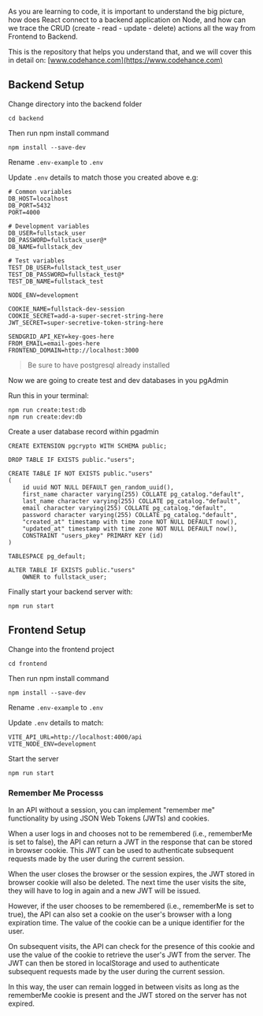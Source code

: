 As you are learning to code, it is important to understand the big picture, how does
React connect to a backend application on Node, and how can we trace the CRUD (create - read - update - delete) actions all the way from Frontend to Backend.

This is the repository that helps you understand that, and we will cover this in detail on: [www.codehance.com](https://www.codehance.com)

## Backend Setup

Change directory into the backend folder

```
cd backend
```

Then run npm install command

```
npm install --save-dev
```

Rename `.env-example` to `.env`

Update `.env` details to match those you created above e.g:

```
# Common variables
DB_HOST=localhost
DB_PORT=5432
PORT=4000

# Development variables
DB_USER=fullstack_user
DB_PASSWORD=fullstack_user@*
DB_NAME=fullstack_dev

# Test variables
TEST_DB_USER=fullstack_test_user
TEST_DB_PASSWORD=fullstack_test@*
TEST_DB_NAME=fullstack_test

NODE_ENV=development

COOKIE_NAME=fullstack-dev-session
COOKIE_SECRET=add-a-super-secret-string-here
JWT_SECRET=super-secretive-token-string-here

SENDGRID_API_KEY=key-goes-here
FROM_EMAIL=email-goes-here
FRONTEND_DOMAIN=http://localhost:3000
```

> Be sure to have postgresql already installed

Now we are going to create test and dev databases in you pgAdmin

Run this in your terminal:

```
npm run create:test:db
npm run create:dev:db
```

Create a user database record within pgadmin

```
CREATE EXTENSION pgcrypto WITH SCHEMA public;

DROP TABLE IF EXISTS public."users";

CREATE TABLE IF NOT EXISTS public."users"
(
    id uuid NOT NULL DEFAULT gen_random_uuid(),
    first_name character varying(255) COLLATE pg_catalog."default",
    last_name character varying(255) COLLATE pg_catalog."default",
    email character varying(255) COLLATE pg_catalog."default",
    password character varying(255) COLLATE pg_catalog."default",
    "created_at" timestamp with time zone NOT NULL DEFAULT now(),
    "updated_at" timestamp with time zone NOT NULL DEFAULT now(),
    CONSTRAINT "users_pkey" PRIMARY KEY (id)
)

TABLESPACE pg_default;

ALTER TABLE IF EXISTS public."users"
    OWNER to fullstack_user;
```

Finally start your backend server with:

```
npm run start
```

## Frontend Setup

Change into the frontend project

```
cd frontend
```

Then run npm install command

```
npm install --save-dev
```

Rename `.env-example` to `.env`

Update `.env` details to match:

```
VITE_API_URL=http://localhost:4000/api
VITE_NODE_ENV=development
```

Start the server

```
npm run start
```

### Remember Me Processs

In an API without a session, you can implement "remember me" functionality by using JSON Web Tokens (JWTs) and cookies.

When a user logs in and chooses not to be remembered (i.e., rememberMe is set to false), the API can return a JWT in the response that can be stored in browser cookie. This JWT can be used to authenticate subsequent requests made by the user during the current session.

When the user closes the browser or the session expires, the JWT stored in browser cookie will also be deleted. The next time the user visits the site, they will have to log in again and a new JWT will be issued.

However, if the user chooses to be remembered (i.e., rememberMe is set to true), the API can also set a cookie on the user's browser with a long expiration time. The value of the cookie can be a unique identifier for the user.

On subsequent visits, the API can check for the presence of this cookie and use the value of the cookie to retrieve the user's JWT from the server. The JWT can then be stored in localStorage and used to authenticate subsequent requests made by the user during the current session.

In this way, the user can remain logged in between visits as long as the rememberMe cookie is present and the JWT stored on the server has not expired.
